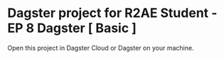 # Dagster project for R2AE Student - EP 8 Dagster [ Basic ]
Open this project in Dagster Cloud or Dagster on your machine.
